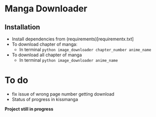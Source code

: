# Manga Downloader

## Installation
- Install dependencies from (requirements)[requirementx.txt]
- To download chapter of manga:
    - In terminal ```python image_downloader chapter_number anime_name```
- To download all chapter of manga
    - In terminal ```python image_downloader anime_name```
        
# To do
- fix issue of wrong page number getting download
- Status of progress in kissmanga

**Project still in progress**
